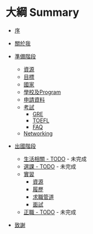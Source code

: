 # 大綱 Summary

* [序](README.md)
* [關於我](AboutMe.md)
* [準備階段](Preparation/Intro.md)
  * [資源](Preparation/Resource.md)
  * [目標](Preparation/Goal.md)
  * [國家](Preparation/Country.md)
  * [學校及Program](Preparation/Program.md)
  * [申請資料](Preparation/Material.md)
  * [考試](Preparation/Exam/Intro.md)
    * [GRE](Preparation/Exam/GRE.md)
    * [TOEFL](Preparation/Exam/TOEFL.md)
    * [FAQ](Preparation/Exam/FAQ.md)
  * [Networking](Preparation/Networking.md)

* [出國階段](Abroad/Intro.md)
  * [生活相關 - TODO](TODO.md) - 未完成
  * [選課 - TODO](TODO.md) - 未完成
  * [實習](Abroad/Intern/Intro.md)
    * [資源](Abroad/Intern/Resource.md)
    * [履歷](Abroad/Intern/Resume.md)
    * [求職管道](Abroad/Intern/Positions.md)
    * [面試](Abroad/Intern/Interview.md)
  * [正職 - TODO](TODO.md) - 未完成

* [致謝](Thanks.md)